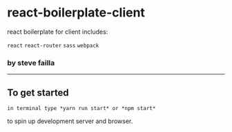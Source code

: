 # react-boilerplate-client

react boilerplate for client includes: 

`react` `react-router` `sass` `webpack`

### by steve failla

---

## To get started

```in terminal type *yarn run start* or *npm start*``` 

to spin up development server and browser. 